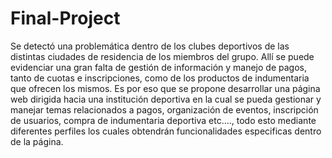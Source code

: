 # Final-Project

Se detectó una problemática dentro de los clubes deportivos de las distintas ciudades de residencia de los miembros del grupo. Allí se puede evidenciar una gran falta de gestión de información y manejo de pagos, tanto de cuotas e inscripciones, como de los productos de indumentaria que ofrecen los mismos.
Es por eso que se propone desarrollar una página web dirigida hacia una institución deportiva en la cual se pueda gestionar y manejar temas relacionados a pagos, organización de eventos, inscripción de usuarios, compra de indumentaria deportiva etc.…, todo esto mediante diferentes perfiles los cuales obtendrán funcionalidades especificas dentro de la página.

